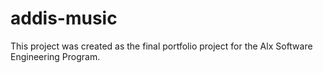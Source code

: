 # addis-music
This project was created as the final portfolio project for the Alx Software Engineering Program.
